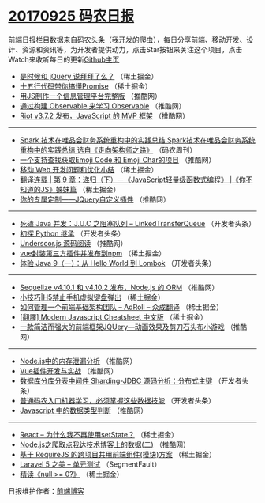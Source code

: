 # [20170925 码农日报](http://hao.caibaojian.com/date/2017/09/25)

[前端日报](http://caibaojian.com/c/news)栏目数据来自[码农头条](http://hao.caibaojian.com/)（我开发的爬虫），每日分享前端、移动开发、设计、资源和资讯等，为开发者提供动力，点击Star按钮来关注这个项目，点击Watch来收听每日的更新[Github主页](https://github.com/kujian/frontendDaily)
* [是时候和 jQuery 说拜拜了么？](http://hao.caibaojian.com/52307.html) （稀土掘金）
* [十五行代码带你搞懂Promise](http://hao.caibaojian.com/52314.html) （稀土掘金）
* [用JS制作一个信息管理平台完整版](http://hao.caibaojian.com/52286.html) （推酷网）
* [通过构建 Observable 来学习 Observable](http://hao.caibaojian.com/52276.html) （推酷网）
* [Riot v3.7.2 发布，JavaScript 的 MVP 框架](http://hao.caibaojian.com/52287.html) （推酷网）

***
* [Spark 技术在唯品会财务系统重构中的实践总结 Spark技术在唯品会财务系统重构中的实践总结 选自《走向架构师之路》](http://hao.caibaojian.com/52358.html) （码农周刊）
* [一个支持查找获取Emoji Code 和 Emoji Char的项目](http://hao.caibaojian.com/52277.html) （推酷网）
* [移动 Web 开发问题和优化小结](http://hao.caibaojian.com/52309.html) （稀土掘金）
* [翻译连载 | 第 9 章：递归（下）－《JavaScript轻量级函数式编程》 |《你不知道的JS》姊妹篇](http://hao.caibaojian.com/52300.html) （稀土掘金）
* [你的专属定制——JQuery自定义插件](http://hao.caibaojian.com/52280.html) （推酷网）

***
* [死磕 Java 并发：J.U.C 之阻塞队列 &#8211; LinkedTransferQueue](http://hao.caibaojian.com/52339.html) （开发者头条）
* [初探 Python 继承](http://hao.caibaojian.com/52341.html) （开发者头条）
* [Underscor.js 源码阅读](http://hao.caibaojian.com/52283.html) （推酷网）
* [vue封装第三方插件并发布到npm](http://hao.caibaojian.com/52315.html) （稀土掘金）
* [体验 Java 9（一）：从 Hello World 到 Lombok](http://hao.caibaojian.com/52335.html) （开发者头条）

***
* [Sequelize v4.10.1 和 v4.10.2 发布，Node.js 的 ORM](http://hao.caibaojian.com/52288.html) （推酷网）
* [小技巧|H5禁止手机虚拟键盘弹出](http://hao.caibaojian.com/52311.html) （稀土掘金）
* [如何管理一个前端基础架构团队 &#8211; AdRoll &#8211; 众成翻译](http://hao.caibaojian.com/52312.html) （稀土掘金）
* [[翻譯] Modern Javascript Cheatsheet 中文版](http://hao.caibaojian.com/52313.html) （稀土掘金）
* [一款简洁而强大的前端框架JQUery—动画效果及剪刀石头布小游戏](http://hao.caibaojian.com/52284.html) （推酷网）

***
* [Node.js中的内存泄漏分析](http://hao.caibaojian.com/52285.html) （推酷网）
* [Vue插件开发与实战](http://hao.caibaojian.com/52275.html) （推酷网）
* [数据库分库分表中间件 Sharding-JDBC 源码分析：分布式主键](http://hao.caibaojian.com/52336.html) （开发者头条）
* [普通码农入门机器学习，必须掌握这些数据技能](http://hao.caibaojian.com/52337.html) （开发者头条）
* [Javascript 中的数据类型判断](http://hao.caibaojian.com/52279.html) （推酷网）

***
* [React &#8211; 为什么我不再使用setState？](http://hao.caibaojian.com/52301.html) （稀土掘金）
* [Node.js之爬取点我达技术博客上的数据(二)](http://hao.caibaojian.com/52282.html) （推酷网）
* [基于 RequireJS 的跨项目共用前端组件(模块)方案](http://hao.caibaojian.com/52303.html) （稀土掘金）
* [Laravel 5 之美 &#8211; 单元测试](http://hao.caibaojian.com/52272.html) （SegmentFault）
* [精读《null &gt;= 0?》](http://hao.caibaojian.com/52304.html) （稀土掘金）

日报维护作者：[前端博客](http://caibaojian.com/) 